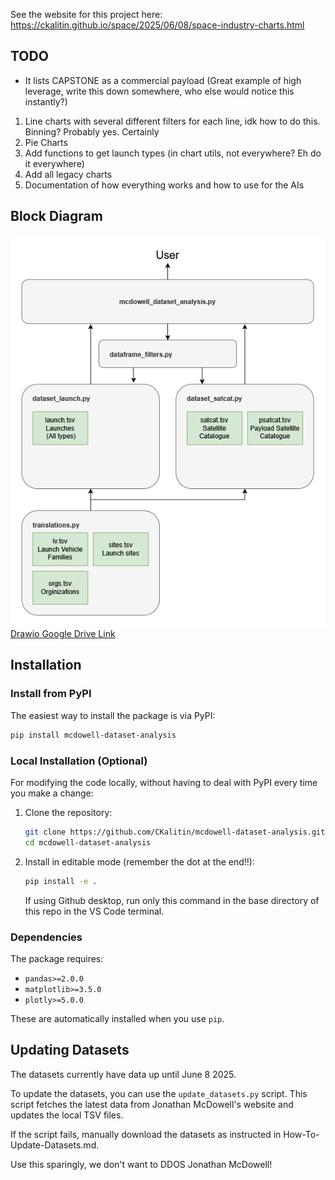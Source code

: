 See the website for this project here:
https://ckalitin.github.io/space/2025/06/08/space-industry-charts.html

## TODO

 - It lists CAPSTONE as a commercial payload (Great example of high leverage, write this down somewhere, who else would notice this instantly?)

1. Line charts with several different filters for each line, idk how to do this. Binning? Probably yes. Certainly
2. Pie Charts
3. Add functions to get launch types (in chart utils, not everywhere? Eh do it everywhere)
4. Add all legacy charts
5. Documentation of how everything works and how to use for the AIs

## Block Diagram

![Code Block Diagram](https://github.com/CKalitin/mcdowell-dataset-analysis/blob/main/docs/block-diagram.png)  
[Drawio Google Drive Link](https://drive.google.com/file/d/1IRLoI8Vcy9faPdhrrpZJAQ3iU27p1e-x/view?usp=sharing)

## Installation

### Install from PyPI
The easiest way to install the package is via PyPI:
```bash
pip install mcdowell-dataset-analysis
```

### Local Installation (Optional)
For modifying the code locally, without having to deal with PyPI every time you make a change:
1. Clone the repository:
   ```bash
   git clone https://github.com/CKalitin/mcdowell-dataset-analysis.git
   cd mcdowell-dataset-analysis
   ```
2. Install in editable mode (remember the dot at the end!!):
   ```bash
   pip install -e .
   ```
   If using Github desktop, run only this command in the base directory of this repo in the VS Code terminal.


### Dependencies
The package requires:
- `pandas>=2.0.0`
- `matplotlib>=3.5.0`
- `plotly>=5.0.0`

These are automatically installed when you use `pip`.

## Updating Datasets

The datasets currently have data up until June 8 2025.

To update the datasets, you can use the `update_datasets.py` script. This script fetches the latest data from Jonathan McDowell's website and updates the local TSV files.

If the script fails, manually download the datasets as instructed in How-To-Update-Datasets.md.

Use this sparingly, we don't want to DDOS Jonathan McDowell!
